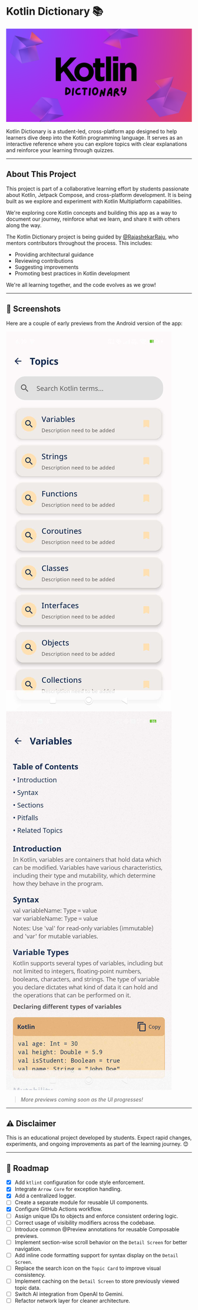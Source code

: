 # Kotlin Dictionary 📚

![Kotlin Dictionary Banner](assets/banner.png)

Kotlin Dictionary is a student-led, cross-platform app designed to help learners dive deep into the Kotlin programming language. It serves as an interactive reference where you can explore topics with clear explanations and reinforce your learning through quizzes.

---

## About This Project

This project is part of a collaborative learning effort by students passionate about Kotlin, Jetpack Compose, and cross-platform development. It is being built as we explore and experiment with Kotlin Multiplatform capabilities.

We're exploring core Kotlin concepts and building this app as a way to document our journey, reinforce what we learn, and share it with others along the way.

The Kotlin Dictionary project is being guided by [@RajashekarRaju](https://github.com/RajashekarRaju), who mentors contributors throughout the process. This includes:

- Providing architectural guidance
- Reviewing contributions
- Suggesting improvements
- Promoting best practices in Kotlin development

We're all learning together, and the code evolves as we grow!

---

## 📱 Screenshots

Here are a couple of early previews from the Android version of the app:

![Android Screenshot](assets/img_topic_screen.jpg)
![Android Screenshot](assets/img_detail_screen_variables.jpg)

> *More previews coming soon as the UI progresses!*

---

## ⚠️ Disclaimer

This is an educational project developed by students. Expect rapid changes, experiments, and ongoing improvements as part of the learning journey. 😊

---

## 🎢 Roadmap

- [x] Add `ktlint` configuration for code style enforcement.
- [x] Integrate `Arrow Core` for exception handling.
- [x] Add a centralized logger.
- [ ] Create a separate module for reusable UI components.
- [x] Configure GitHub Actions workflow.
- [ ] Assign unique IDs to objects and enforce consistent ordering logic.
- [ ] Correct usage of visibility modifiers across the codebase.
- [ ] Introduce common @Preview annotations for reusable Composable previews.
- [ ] Implement section-wise scroll behavior on the `Detail Screen` for better navigation.
- [ ] Add inline code formatting support for syntax display on the `Detail Screen`.
- [ ] Replace the search icon on the `Topic Card` to improve visual consistency.
- [ ] Implement caching on the `Detail Screen` to store previously viewed topic data.
- [ ] Switch AI integration from OpenAI to Gemini.
- [ ] Refactor network layer for cleaner architecture.